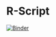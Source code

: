 # R-Script

[![Binder](https://mybinder.org/badge_logo.svg)](https://mybinder.org/v2/gh/gunsch3/R-Script.git/HEAD)
